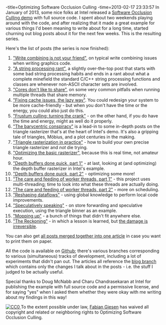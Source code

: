 -title=Optimizing Software Occlusion Culling
-time=2013-02-17 23:33:57
In January of 2013, some nice folks at Intel released a [Software Occlusion Culling demo](http://software.intel.com/en-us/vcsource/samples/software-occlusion-culling) with full source code. I spent about two weekends playing around with the code, and after realizing that it made a great example for various things I'd been meaning to write about for a long time, started churning out blog posts about it for the next few weeks. This is the resulting series.

Here's the list of posts \(the series is now finished\):

1. ["Write combining is not your friend"](*write-combining-is-not-your-friend), on typical write combining issues when writing graphics code.
2. ["A string processing rant"](*a-string-processing-rant), a slightly over\-the\-top post that starts with some bad string processing habits and ends in a rant about what a complete minefield the standard C/C\+\+ string processing functions and classes are whenever non\-ASCII character sets are involved.
3. ["Cores don't like to share"](*cores-dont-like-to-share), on some very common pitfalls when running multiple threads that share memory.
4. ["Fixing cache issues, the lazy way"](*fixing-cache-issues-the-lazy-way). You could redesign your system to be more cache\-friendly \- but when you don't have the time or the energy, you could also just do this.
5. ["Frustum culling: turning the crank"](*frustum-culling-turning-the-crank) \- on the other hand, if you do have the time and energy, might as well do it properly.
6. ["The barycentric conspiracy"](*the-barycentric-conspirac) is a lead\-in to some in\-depth posts on the triangle rasterizer that's at the heart of Intel's demo. It's also a gripping tale of triangles, Möbius, and a plot centuries in the making.
7. ["Triangle rasterization in practice"](*triangle-rasterization-in-practice) \- how to build your own precise triangle rasterizer and *not* die trying.
8. ["Optimizing the basic rasterizer"](*optimizing-the-basic-rasterizer), because this is real time, not amateur hour.
9. ["Depth buffers done quick, part 1"](*depth-buffers-done-quick-part) \- at last, looking at \(and optimizing\) the depth buffer rasterizer in Intel's example.
10. ["Depth buffers done quick, part 2"](*depth-buffers-done-quick-part-2) \- optimizing some more!
11. ["The care and feeding of worker threads, part 1"](*care-and-feeding-of-worker-threads-part-1) \- this project uses multi\-threading; time to look into what these threads are actually doing.
12. ["The care and feeding of worker threads, part 2"](*the-care-and-feeding-of-worker-threads-part-2) \- more on scheduling.
13. ["Reshaping dataflows"](*reshaping-dataflows) \- using global knowledge to perform local code improvements.
14. ["Speculatively speaking"](*speculatively-speaking) \- on store forwarding and speculative execution, using the triangle binner as an example.
15. ["Mopping up"](*mopping-up) \- a bunch of things that didn't fit anywhere else.
16. ["The Reckoning"](*optimizing-software-occlusion-culling-the-reckoning) \- in which a lesson is learned, but [the damage is irreversible](http://www.alessonislearned.com/).

You can also get [all posts merged together into one article](*collect_optimizing-sw-occlusion-culling-index) in case you want to print them on paper.

All the code is available on [Github](https://github.com/rygorous/intel_occlusion_cull/); there's various branches corresponding to various \(simultaneous\) tracks of development, including a lot of experiments that didn't pan out. The articles all reference the [blog branch](https://github.com/rygorous/intel_occlusion_cull/tree/blog) which contains only the changes I talk about in the posts \- i.e. the stuff I judged to be actually useful.

Special thanks to Doug McNabb and Charu Chandrasekaran at Intel for publishing the example with full source code and a permissive license, and for saying "yes" when I asked them whether they were okay with me writing about my findings in this way!

<a rel="license" href="http://creativecommons.org/publicdomain/zero/1.0/">
  <img src="http://i.creativecommons.org/p/zero/1.0/88x31.png" style="border-style:none;" alt="CC0"/>
</a>
To the extent possible under law,
<a rel="dct:publisher" href="http://fgiesen.wordpress.com">
<span>Fabian Giesen</span></a>
has waived all copyright and related or neighboring rights to
<span>Optimizing Software Occlusion Culling</span>.
